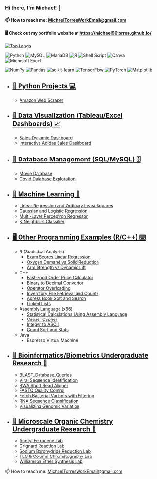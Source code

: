 ### Hi there, I'm Michael! 👋



#### 📫 How to reach me: MichaelTorresWorkEmail@gmail.com

#### 🖥️ Check out my portfolio website at https://michael96torres.github.io/


[![Top Langs](https://github-readme-stats.vercel.app/api/top-langs/?username=Michael96Torres&layout=compact)](https://github.com/Michael96Torres/github-readme-stats)


![Python](https://img.shields.io/badge/python-3670A0?style=for-the-badge&logo=python&logoColor=ffdd54) ![MySQL](https://img.shields.io/badge/mysql-%2300f.svg?style=for-the-badge&logo=mysql&logoColor=white) ![MariaDB](https://img.shields.io/badge/MariaDB-003545?style=for-the-badge&logo=mariadb&logoColor=white) ![R](https://img.shields.io/badge/r-%23276DC3.svg?style=for-the-badge&logo=r&logoColor=white) ![Shell Script](https://img.shields.io/badge/shell_script-%23121011.svg?style=for-the-badge&logo=gnu-bash&logoColor=white) ![Canva](https://img.shields.io/badge/Canva-%2300C4CC.svg?style=for-the-badge&logo=Canva&logoColor=white) ![Microsoft Excel](https://img.shields.io/badge/Microsoft_Excel-217346?style=for-the-badge&logo=microsoft-excel&logoColor=white)

![NumPy](https://img.shields.io/badge/numpy-%23013243.svg?style=for-the-badge&logo=numpy&logoColor=white) ![Pandas](https://img.shields.io/badge/pandas-%23150458.svg?style=for-the-badge&logo=pandas&logoColor=white) ![scikit-learn](https://img.shields.io/badge/scikit--learn-%23F7931E.svg?style=for-the-badge&logo=scikit-learn&logoColor=white) ![TensorFlow](https://img.shields.io/badge/TensorFlow-%23FF6F00.svg?style=for-the-badge&logo=TensorFlow&logoColor=white) ![PyTorch](https://img.shields.io/badge/PyTorch-%23EE4C2C.svg?style=for-the-badge&logo=PyTorch&logoColor=white)
 ![Matplotlib](https://img.shields.io/badge/Matplotlib-%23ffffff.svg?style=for-the-badge&logo=Matplotlib&logoColor=black) 


- ## [🐍 Python Projects 💻](https://github.com/Michael96Torres/Python)
  - [Amazon Web Scraper](https://github.com/Michael96Torres/Python/tree/main/AmazonWebScraper)

- ## [🎨 Data Visualization (Tableau/Excel Dashboards) 📈](https://github.com/Michael96Torres/Data-Visualizations)
  - [Sales Dynamic Dashboard](https://github.com/Michael96Torres/Data-Visualizations/blob/main/Dynamic_Sales_Dashboard.xlsx)
  - [Interactive Adidas Sales Dashboard](https://github.com/Michael96Torres/Data-Visualizations/blob/main/Interactive_Dashboard_Adidas_Sales.xlsx)

- ##  [💾 Database Management (SQL/MySQL) 🗄️](https://github.com/Michael96Torres/Database-Projects)

  - [Movie Database](https://github.com/Michael96Torres/Database-Projects/tree/main/Movie%20Database)
  - [Covid Database Exploration](https://github.com/Michael96Torres/Database-Projects/tree/main/Covid%20Database%20Project)


- ##  [🤖 Machine Learning 👾](https://github.com/Michael96Torres/Machine-Learning)

  - [Linear Regression and Ordinary Least Squares](https://github.com/Michael96Torres/Machine-Learning/tree/main/Linear%20Regression%20and%20Ordinary%20Least%20Squares)
  - [Gaussian and Logistic Regression](https://github.com/Michael96Torres/Machine-Learning/tree/main/Gaussian%20and%20Logistic%20Regression)
  - [Multi-Layer Perceptron Regressor](https://github.com/Michael96Torres/Machine-Learning/tree/main/MultiLayerPerceptron(MLP)_Regressor)
  - [K Neighbors Classifier](https://github.com/Michael96Torres/Machine-Learning/tree/main/K%20Neighbors%20Classifier)


- ## [🖥️ Other Programming Examples (R/C++) ⌨️](https://github.com/Michael96Torres/OtherProjects)
  - R (Statistical Analysis)
    - [Exam Scores Linear Regression](https://github.com/Michael96Torres/R/tree/main/Exam%20Scores%20Regression)
    - [Oxygen Demand vs Solid Reduction](https://github.com/Michael96Torres/R/tree/main/OxygenDemand_vs_SolidReduction)
    - [Arm Strength vs Dynamic Lift](https://github.com/Michael96Torres/R/tree/main/ArmStrength_vs_DynamicLift)
  - C++
    - [Fast-Food Order Price Calculator](https://github.com/Michael96Torres/OtherProjects/blob/main/C%2B%2B/FastFood_Order_Price_Calculation.cpp)
    - [Binary to Decimal Convertor](https://github.com/Michael96Torres/OtherProjects/blob/main/C%2B%2B/Binary_To_Decimal_Conv.cpp)
    - [Operator Overloading](https://github.com/Michael96Torres/OtherProjects/blob/main/C%2B%2B/Operator_Overloading.cpp)
    - [Inverntory File Retrieval and Counts](https://github.com/Michael96Torres/OtherProjects/blob/main/C%2B%2B/Inventory_Identification_Resuts.cpp)
    - [Adress Book Sort and Search](https://github.com/Michael96Torres/OtherProjects/blob/main/C%2B%2B/Sorted_AddressBook_Using_Constructors.cpp)
    - [Linked Lists](https://github.com/Michael96Torres/OtherProjects/blob/main/C%2B%2B/Linked_Lists.cpp)
  - Assembly Language (x86)
    - [Statistical Calculations Using Assembly Language](https://github.com/Michael96Torres/OtherProjects/blob/main/Assembly%20Language/Assembly_Statistical_Calculations.asm)
    - [Caeser Cypher](https://github.com/Michael96Torres/OtherProjects/blob/main/Assembly%20Language/Caesar_Cypher_Assembly.asm)
    - [Integer to ASCII](https://github.com/Michael96Torres/OtherProjects/blob/main/Assembly%20Language/Assembly_Integer_To_ASCII.asm)
    - [Count Sort and Stats](https://github.com/Michael96Torres/OtherProjects/blob/main/Assembly%20Language/Assembly_Count_Sort_Statistics.asm)
  - Java
    -  [Espresso Virtual Machine](https://github.com/Michael96Torres/OtherProjects/tree/main/Java)

- ## [🌱 Bioinformatics/Biometrics Undergraduate Research 🧬](https://github.com/Michael96Torres/Bioinformatics-Biometry)

  - [BLAST_Database_Queries](https://github.com/Michael96Torres/Bioinformatics-Biometry/blob/main/BLAST_Database_Queries.sh)
  - [Viral Sequence Identification](https://github.com/Michael96Torres/Bioinformatics-Biometry/blob/main/BLAST_Viral_Sequence_Identification.sh)
  - [BWA Short Read Aligner](https://github.com/Michael96Torres/Bioinformatics-Biometry/blob/main/BWA_short_read_aligner.sh)
  - [FASTQ Quality Control](https://github.com/Michael96Torres/Bioinformatics-Biometry/blob/main/Fastq_Quality_Control.sh)
  - [Fetch Bacterial Variants with Filtering](https://github.com/Michael96Torres/Bioinformatics-Biometry/blob/main/Fetch_Bacterial_Variant_with_Filtering.sh)
  - [RNA Sequence Classification](https://github.com/Michael96Torres/Bioinformatics-Biometry/blob/main/RNA-Seq_Classification.sh)
  - [Visualizing Genomic Variation](https://github.com/Michael96Torres/Bioinformatics-Biometry/blob/main/Visualizing_large_scale_genomic_variation.sh)



- ## [🥼 Microscale Organic Chemistry Undergraduate Research 🧪](https://github.com/Michael96Torres/Chemistry-Undergraduate-Research)

  - [Acetyl Ferrocene Lab](https://github.com/Michael96Torres/Chemistry-Undergraduate-Research/blob/main/Acetyl%20Ferrocene%20Lab%20Report.docx)
  - [Grignard Reaction Lab](https://github.com/Michael96Torres/Chemistry-Undergraduate-Research/blob/main/Grignard%20Reaction.docx)
  - [Sodium Borohydride Reduction Lab](https://github.com/Michael96Torres/Chemistry-Undergraduate-Research/blob/main/Sodium%20Borohydride%20Reduction%20Lab%20Report.docx)
  - [TLC & Column Chromatography Lab](https://github.com/Michael96Torres/Chemistry-Undergraduate-Research/blob/main/TLC%20%26%20Column%20Chromatography%20Report.docx)
  - [Williamson Ether Synthesis Lab](https://github.com/Michael96Torres/Chemistry-Undergraduate-Research/blob/main/Williamson%20Ether%20Synthesis.docx)
  

📫 How to reach me: MichaelTorresWorkEmail@gmail.com


<!--

| <a href="https://github.com/Michael96Torres/github-readme-stats"><img align="center" src="https://github-readme-stats.vercel.app/api?username=Michael96Torres&show_icons=true&include_all_commits=true&theme=buefy&hide_border=true" alt="Michael Torres Github Stats" /></a> | <a href="https://github.com/Michael96Torres/github-readme-stats"><img align="center" src="https://github-readme-stats.vercel.app/api/top-langs/?username=Michael96Torres&layout=compact&theme=buefy&hide_border=true" /></a> |

![Michael Torres GitHub stats](https://github-readme-stats.vercel.app/api?username=Michael96Torres&show_icons=true&theme=transparent)

[![Top Langs](https://github-readme-stats.vercel.app/api/top-langs/?username=anuraghazra&layout=compact)](https://github.com/Michael96Torres/github-readme-stats)


**Michael96Torres/Michael96Torres** is a ✨ _special_ ✨ repository because its `README.md` (this file) appears on your GitHub profile.
🧪🧬🦠💉🩺🔬🥽 🥼 
-->
